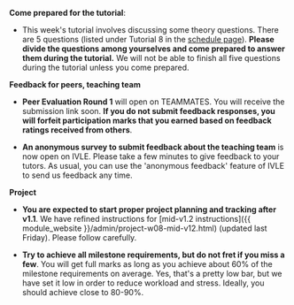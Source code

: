 **Come prepared for the tutorial**:

* This week's tutorial involves discussing some theory questions. There are 5 questions (listed under Tutorial 8 in the [schedule page](https://nus-cs2103-ay1819s1.github.io/cs2103-website/index.html)). **Please divide the questions among yourselves and come prepared to answer them during the tutorial.** We will not be able to finish all five questions during the tutorial unless you come prepared.


**Feedback for peers, teaching team**

* **Peer Evaluation Round 1** will open on TEAMMATES. You will receive the submission link soon. **If you do not submit feedback responses, you will forfeit participation marks that you earned based on feedback ratings received from others**.

* **An anonymous survey to submit feedback about the teaching team** is now open on IVLE. Please take a few minutes to give feedback to your tutors. As usual, you can use the 'anonymous feedback' feature of IVLE to send us feedback any time.

**Project**

* **You are expected to start proper project planning and tracking after v1.1**. We have refined instructions for [mid-v1.2 instructions]({{ module_website }}/admin/project-w08-mid-v12.html) (updated last Friday). Please follow carefully.

* **Try to achieve all milestone requirements, but do not fret if you miss a few**.  You will get full marks as long as you achieve about 60% of the milestone requirements on average. Yes, that's a pretty low bar, but we have set it low in order to reduce workload and stress. Ideally, you should achieve close to 80-90%.


